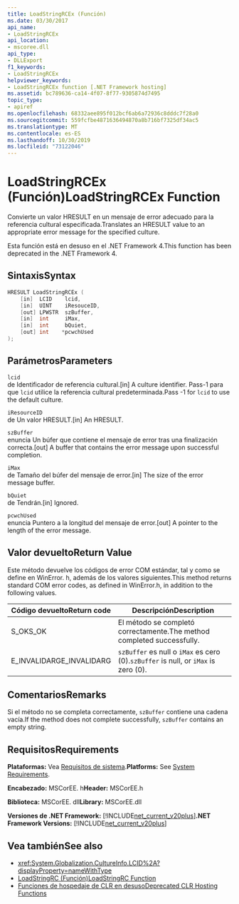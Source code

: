 ```yaml
---
title: LoadStringRCEx (Función)
ms.date: 03/30/2017
api_name:
- LoadStringRCEx
api_location:
- mscoree.dll
api_type:
- DLLExport
f1_keywords:
- LoadStringRCEx
helpviewer_keywords:
- LoadStringRCEx function [.NET Framework hosting]
ms.assetid: bc789636-ca14-4f07-8f77-9305874d7495
topic_type:
- apiref
ms.openlocfilehash: 68332aee895f012bcf6ab6a72936c8dddc7f28a0
ms.sourcegitcommit: 559fcfbe4871636494870a8b716bf7325df34ac5
ms.translationtype: MT
ms.contentlocale: es-ES
ms.lasthandoff: 10/30/2019
ms.locfileid: "73122046"
---
```

# <a name="loadstringrcex-function"></a><span data-ttu-id="32f15-102">LoadStringRCEx (Función)</span><span class="sxs-lookup"><span data-stu-id="32f15-102">LoadStringRCEx Function</span></span>
<span data-ttu-id="32f15-103">Convierte un valor HRESULT en un mensaje de error adecuado para la referencia cultural especificada.</span><span class="sxs-lookup"><span data-stu-id="32f15-103">Translates an HRESULT value to an appropriate error message for the specified culture.</span></span>  
  
 <span data-ttu-id="32f15-104">Esta función está en desuso en el .NET Framework 4.</span><span class="sxs-lookup"><span data-stu-id="32f15-104">This function has been deprecated in the .NET Framework 4.</span></span>  
  
## <a name="syntax"></a><span data-ttu-id="32f15-105">Sintaxis</span><span class="sxs-lookup"><span data-stu-id="32f15-105">Syntax</span></span>  
  
```cpp  
HRESULT LoadStringRCEx (  
    [in]  LCID    lcid,   
    [in]  UINT    iResouceID,   
    [out] LPWSTR  szBuffer,   
    [in]  int     iMax,   
    [in]  int     bQuiet,   
    [out] int    *pcwchUsed  
);  
```  
  
## <a name="parameters"></a><span data-ttu-id="32f15-106">Parámetros</span><span class="sxs-lookup"><span data-stu-id="32f15-106">Parameters</span></span>  
 `lcid`  
 <span data-ttu-id="32f15-107">de Identificador de referencia cultural.</span><span class="sxs-lookup"><span data-stu-id="32f15-107">[in] A culture identifier.</span></span> <span data-ttu-id="32f15-108">Pass-1 para que `lcid` utilice la referencia cultural predeterminada.</span><span class="sxs-lookup"><span data-stu-id="32f15-108">Pass -1 for `lcid` to use the default culture.</span></span>  
  
 `iResourceID`  
 <span data-ttu-id="32f15-109">de Un valor HRESULT.</span><span class="sxs-lookup"><span data-stu-id="32f15-109">[in] An HRESULT.</span></span>  
  
 `szBuffer`  
 <span data-ttu-id="32f15-110">enuncia Un búfer que contiene el mensaje de error tras una finalización correcta.</span><span class="sxs-lookup"><span data-stu-id="32f15-110">[out] A buffer that contains the error message upon successful completion.</span></span>  
  
 `iMax`  
 <span data-ttu-id="32f15-111">de Tamaño del búfer del mensaje de error.</span><span class="sxs-lookup"><span data-stu-id="32f15-111">[in] The size of the error message buffer.</span></span>  
  
 `bQuiet`  
 <span data-ttu-id="32f15-112">de Tendrán.</span><span class="sxs-lookup"><span data-stu-id="32f15-112">[in] Ignored.</span></span>  
  
 `pcwchUsed`  
 <span data-ttu-id="32f15-113">enuncia Puntero a la longitud del mensaje de error.</span><span class="sxs-lookup"><span data-stu-id="32f15-113">[out] A pointer to the length of the error message.</span></span>  
  
## <a name="return-value"></a><span data-ttu-id="32f15-114">Valor devuelto</span><span class="sxs-lookup"><span data-stu-id="32f15-114">Return Value</span></span>  
 <span data-ttu-id="32f15-115">Este método devuelve los códigos de error COM estándar, tal y como se define en WinError. h, además de los valores siguientes.</span><span class="sxs-lookup"><span data-stu-id="32f15-115">This method returns standard COM error codes, as defined in WinError.h, in addition to the following values.</span></span>  
  
|<span data-ttu-id="32f15-116">Código devuelto</span><span class="sxs-lookup"><span data-stu-id="32f15-116">Return code</span></span>|<span data-ttu-id="32f15-117">Descripción</span><span class="sxs-lookup"><span data-stu-id="32f15-117">Description</span></span>|  
|-----------------|-----------------|  
|<span data-ttu-id="32f15-118">S_OK</span><span class="sxs-lookup"><span data-stu-id="32f15-118">S_OK</span></span>|<span data-ttu-id="32f15-119">El método se completó correctamente.</span><span class="sxs-lookup"><span data-stu-id="32f15-119">The method completed successfully.</span></span>|  
|<span data-ttu-id="32f15-120">E_INVALIDARG</span><span class="sxs-lookup"><span data-stu-id="32f15-120">E_INVALIDARG</span></span>|<span data-ttu-id="32f15-121">`szBuffer` es null o `iMax` es cero (0).</span><span class="sxs-lookup"><span data-stu-id="32f15-121">`szBuffer` is null, or `iMax` is zero (0).</span></span>|  
  
## <a name="remarks"></a><span data-ttu-id="32f15-122">Comentarios</span><span class="sxs-lookup"><span data-stu-id="32f15-122">Remarks</span></span>  
 <span data-ttu-id="32f15-123">Si el método no se completa correctamente, `szBuffer` contiene una cadena vacía.</span><span class="sxs-lookup"><span data-stu-id="32f15-123">If the method does not complete successfully, `szBuffer` contains an empty string.</span></span>  
  
## <a name="requirements"></a><span data-ttu-id="32f15-124">Requisitos</span><span class="sxs-lookup"><span data-stu-id="32f15-124">Requirements</span></span>  
 <span data-ttu-id="32f15-125">**Plataformas:** Vea [Requisitos de sistema](../../../../docs/framework/get-started/system-requirements.md).</span><span class="sxs-lookup"><span data-stu-id="32f15-125">**Platforms:** See [System Requirements](../../../../docs/framework/get-started/system-requirements.md).</span></span>  
  
 <span data-ttu-id="32f15-126">**Encabezado:** MSCorEE. h</span><span class="sxs-lookup"><span data-stu-id="32f15-126">**Header:** MSCorEE.h</span></span>  
  
 <span data-ttu-id="32f15-127">**Biblioteca:** MSCorEE. dll</span><span class="sxs-lookup"><span data-stu-id="32f15-127">**Library:** MSCorEE.dll</span></span>  
  
 <span data-ttu-id="32f15-128">**Versiones de .NET Framework:** [!INCLUDE[net_current_v20plus](../../../../includes/net-current-v20plus-md.md)]</span><span class="sxs-lookup"><span data-stu-id="32f15-128">**.NET Framework Versions:** [!INCLUDE[net_current_v20plus](../../../../includes/net-current-v20plus-md.md)]</span></span>  
  
## <a name="see-also"></a><span data-ttu-id="32f15-129">Vea también</span><span class="sxs-lookup"><span data-stu-id="32f15-129">See also</span></span>

- <xref:System.Globalization.CultureInfo.LCID%2A?displayProperty=nameWithType>
- [<span data-ttu-id="32f15-130">LoadStringRC (Función)</span><span class="sxs-lookup"><span data-stu-id="32f15-130">LoadStringRC Function</span></span>](../../../../docs/framework/unmanaged-api/hosting/loadstringrc-function.md)
- [<span data-ttu-id="32f15-131">Funciones de hospedaje de CLR en desuso</span><span class="sxs-lookup"><span data-stu-id="32f15-131">Deprecated CLR Hosting Functions</span></span>](../../../../docs/framework/unmanaged-api/hosting/deprecated-clr-hosting-functions.md)
